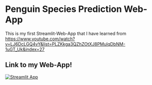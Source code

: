 # Penguin Species Prediction Web-App

This is my first Streamlit-Web-App that I have learned from https://www.youtube.com/watch?v=LJ6DcLGQ4vY&list=PLZKkga3QZhZOtXJ8PMulqDbNM-1uGT_Uk&index=27
## Link to my Web-App!

[![Streamlit App](https://static.streamlit.io/badges/streamlit_badge_black_white.svg)](https://pphat948-streamlit-ml-streamlit-app-kv0aj1.streamlit.app/)


